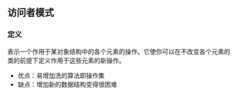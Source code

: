 ## 访问者模式  

### 定义  
表示一个作用于某对象结构中的各个元素的操作。它使你可以在不改变各个元素的类的前提下定义作用于这些元素的新操作。  
* 优点：易增加洗的算法即操作集  
* 缺点：增加新的数据结构变得很困难  



